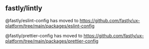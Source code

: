 ## fastly/lintly

@fastly/eslint-config has moved to https://github.com/fastly/ux-platform/tree/main/packages/eslint-config

@fastly/prettier-config has moved to https://github.com/fastly/ux-platform/tree/main/packages/prettier-config